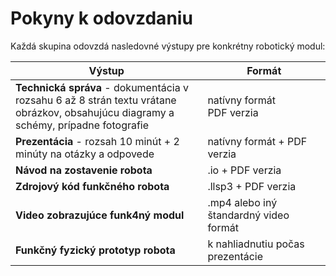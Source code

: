 # Pokyny k odovzdaniu

Každá skupina odovzdá nasledovné výstupy pre konkrétny robotický modul:


| Výstup | Formát |
|---------|---------|
| **Technická správa** - dokumentácia v rozsahu 6 až 8 strán textu vrátane <br> obrázkov, obsahujúcu diagramy a schémy, prípadne fotografie| natívny formát <br> PDF verzia|
| **Prezentácia** - rozsah 10 minút + 2 minúty na otázky a odpovede| natívny formát + PDF verzia|
| **Návod na zostavenie robota**| .io + PDF verzia|
| **Zdrojový kód funkčného robota**| .llsp3 + PDF verzia|
| **Video zobrazujúce funk4ný modul**| .mp4 alebo iný štandardný video formát|
| **Funkčný fyzický prototyp robota** | k nahliadnutiu počas prezentácie |

